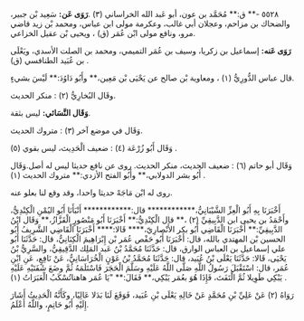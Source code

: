 ٥٥٢٨ -** ق:** مُحَمَّد بن عون، أبو عَبد الله الخراساني (٣) .**رَوَى عَن:** سَعِيد بْن جبير، والضحاك بن مزاحم، وعجلان أبي غالب، وعكرمة مولى ابن عباس، ومحمد بْن زيد قاضي مرو، ونافع مولى ابْن عُمَر (ق) ، ويحيى بْن عقيل الخزاعي.

**رَوَى عَنه:** إسماعيل بن زكريا، وسيف بن عُمَر التميمي، ومحمد بن الصلت الأسدي، ويَعْلَى بن عُبَيد الطنافسي (ق) .

قال عباس الدُّورِيُّ (١) ، ومعاوية بْن صالح عن يَحْيَى بْن مَعِين،** وأَبُو دَاوُدَ:** لَيْسَ بشيءٍ.

وقَال البُخارِيُّ (٢) : منكر الحديث.

**وَقَال النَّسَائي:** ليس بثقة.

وَقَال في موضع آخر (٣) : متروك الحديث.

وَقَال أَبُو زُرْعَة (٤) : ضعيف الْحَدِيث، ليس بقوي (٥) .

وَقَال أبو حاتم (٦) : ضعيف الحديث، منكر الحديث. روى عن نافع حديثا ليس له أصل.وَقَال أَبُو بشر الدولابي،** وأَبُو الفتح الأزدي:** متروك الحديث (١) .

روى له ابْن مَاجَهْ حديثا واحدا، وقد وقع لنا بعلو عنه.

أَخْبَرَنَا بِهِ أَبُو الْعِزِّ الشَّيْبَانِيُّ،************ قال:************ أَنْبَأَنَا أَبُو اليُمْنِ الْكِنْدِيُّ، وأَحْمَدُ بن يحيى ابن الدَّبِيقِيِّ (٢) ،** قال الْكِنْدِيُّ:** أَخْبَرَنَا أَبُو مَنْصُورٍ الْقَزَّازُ،** وَقَال ابْنُ الدَّبِيقِيِّ:** أَخْبَرَنَا الْقَاضِي أَبُو بكر الأَنْصارِيّ،**** قَالا:**** أَخْبَرَنَا الْقَاضِي الشَّرِيفُ أَبُو الحسين بْن المهتدي بالله، قال: أَخْبَرَنَا أَبُو حَفْص عُمَر بْن إِبْرَاهِيمَ الْكِنَانِيُّ، قال: حَدَّثَنَا أَبُو علي إسماعيل بن العباس الوارق، قال: حَدَّثَنَا مُحَمَّدُ بْنُ عَبد المَلِك الدَّقِيقِيُّ، والسَّرِيُّ بْنُ يَحْيَى، قَالا: حَدَّثَنَا يَعْلَى بْنُ عُبَيد، قال: حَدَّثَنَا مُحَمَّدُ بْنُ عَوْنٍ الْخُرَاسَانِيُّ، عَنْ نَافِعٍ، عَنِ ابْنِ عُمَر، قال: اسْتَقْبَلَ رَسُولُ اللَّهِ صَلَّى اللَّهُ عَلَيْهِ وسَلَّمَ الْحَجَرَ فَاسْتَلَمَهُ ثُمَّ وضَعَ شَفَتَيْهِ عَلَيْهِ يَبْكِي طَوِيلا ثُمَّ الْتَفَتَ، فَإِذَا هُوَ بعُمَر يَبْكِي،** فَقَالَ:** "يَا عُمَر هاهناتُسْكَبُ الْعَبَرَاتُ (١) .

رَوَاهُ (٢) عَنْ عَلِيِّ بْنِ مُحَمَّدٍ عَنْ خَالِهِ يَعْلَى بْنِ عُبَيد، فَوَقَعَ لَنَا بَدَلا عَالِيًا، وكَأَنَّهُ الْحَدِيثُ أَشَارَ إِلَيْهِ أَبُو حَاتِمٍ، واللَّهُ أَعْلَمُ.